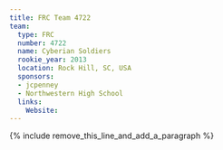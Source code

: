 ```yaml
---
title: FRC Team 4722
team:
  type: FRC
  number: 4722
  name: Cyberian Soldiers
  rookie_year: 2013
  location: Rock Hill, SC, USA
  sponsors:
  - jcpenney
  - Northwestern High School
  links:
    Website:
---
```


{% include remove_this_line_and_add_a_paragraph %}
